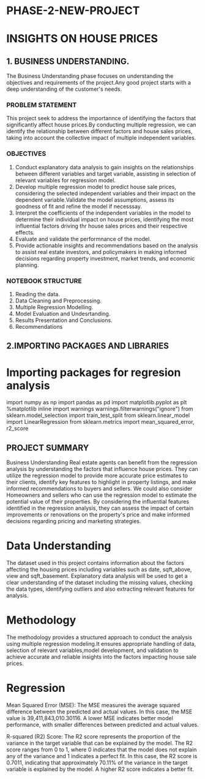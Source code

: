 # PHASE-2-NEW-PROJECT
# INSIGHTS ON HOUSE PRICES

## 1. BUSINESS UNDERSTANDING.
The Business Understanding phase focuses on understanding the objectives and requirements of the project.Any good project starts with a deep understanding of the customer's needs.


### PROBLEM STATEMENT
This project seek to address the importannce of identifying the factors that significantly affect house prices.By conducting multiple regression, we can identify the relationship between different factors and house sales prices, taking into account the collective impact of multiple independent variables.

### OBJECTIVES

1. Conduct explanatory data analysis to gain insights on the relationships between different variables and target variable, assisting in selection of relevant variables for regression model.
2. Develop multiple regression model to predict house sale prices, considering the selected independent variables and their impact on the dependent variable.Validate the model assumptions, assess its goodness of fit and refine the model if necesssay.
3. Interpret the coefficients of the independent variables in the model to determine their individual impact on house prices, identifying the most influential factors driving thr house sales prices and their respective effects.
4. Evaluate and validate the performnance of the model.
5. Provide actionable insights and recommendations based on the analysis to assist real estate investors, and policymakers in making informed decisions regarding property investment, market trends, and economic planning.

### NOTEBOOK STRUCTURE
1. Reading the data.
2. Data Cleaning and Preprocessing.
3. Multiple Regression Modelling.
4. Model Evaluation and Undesrtanding.
5. Results Presentation and Conclusions.
6. Recommendations

## 2.IMPORTING PACKAGES AND LIBRARIES
# Importing packages for regresion analysis
import numpy as np
import pandas as pd
import matplotlib.pyplot as plt 
%matplotlib inline
import warnings
warnings.filterwarnings("ignore")
from sklearn.model_selection import train_test_split 
from sklearn.linear_model import LinearRegression 
from sklearn.metrics import mean_squared_error, r2_score                     

## PROJECT SUMMARY
 Business Understanding
 Real estate agents can benefit from the regression analysis by understanding the factors that influence house prices. They can utilize the regression model to provide more accurate price estimates to their clients, identify key features to highlight in property listings, and make informed recommendations to buyers and sellers. We could also consider Homeowners and sellers who can use the regression model to estimate the potential value of their properties. By considering the influential features identified in the regression analysis, they can assess the impact of certain improvements or renovations on the property's price and make informed decisions regarding pricing and marketing strategies.

# Data Understanding
The dataset used in this project contains information about the factors affecting the housing prices including variables such as date, sqft_above, view and sqft_basement. Explanatory data analysis will be used to get a clear understanding of the dataset including the missing values, checking the data types, identifying outliers and also extracting relevant features for analysis. 

# Methodology
The methodology provides a structured approach to conduct the analysis using multiple regression modeling.It ensures appropriate handling of data, selection of relevant variables,model development, and validation to achieve accurate and reliable insights into the factors impacting house sale prices.

# Regression
Mean Squared Error (MSE): The MSE measures the average squared difference between the predicted and actual values. In this case, the MSE value is 39,411,843,010.30116. A lower MSE indicates better model performance, with smaller differences between predicted and actual values.

R-squared (R2) Score: The R2 score represents the proportion of the variance in the target variable that can be explained by the model. The R2 score ranges from 0 to 1, where 0 indicates that the model does not explain any of the variance and 1 indicates a perfect fit. In this case, the R2 score is 0.7011, indicating that approximately 70.11% of the variance in the target variable is explained by the model. A higher R2 score indicates a better fit.